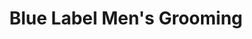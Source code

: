 ---
title: "Blue Label Men's Grooming"
url: /phoenixville/blue-label-mens-grooming/
shop: Friseur
---